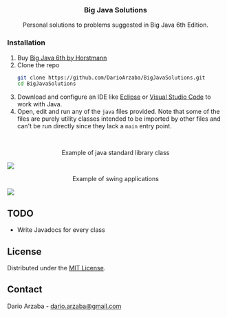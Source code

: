 <br />
<div align="center">
  <h3 align="center">Big Java Solutions</h3>
  <p align="center">
    Personal solutions to problems suggested in Big Java 6th Edition.
</div>

### Installation

1. Buy [Big Java 6th by Horstmann](https://horstmann.com/bigjava/)
2. Clone the repo
   ```sh
   git clone https://github.com/DarioArzaba/BigJavaSolutions.git
   cd BigJavaSolutions
   ```
3. Download and configure an IDE like [Eclipse](https://www.eclipse.org/downloads/) or [Visual Studio Code](https://code.visualstudio.com/docs/java/java-debugging) to work with Java.
4. Open, edit and run any of the `java` files provided. Note that some of the files are purely utility classes intended to be imported by other files and can't be run directly since they lack a `main` entry point.

</br>
<div align="center"> <p> Example of java standard library class </p> </div>
<img src="S2.png">

</br>
<div align="center"> <p> Example of swing applications </p> </div>
<img src="S1.png">

## TODO

* Write Javadocs for every class


## License

Distributed under the [MIT License](https://mit-license.org/).

## Contact

Dario Arzaba - dario.arzaba@gmail.com

